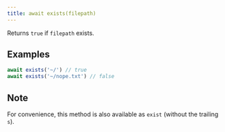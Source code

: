 ```yaml
---
title: await exists(filepath)
---
```


Returns `true` if `filepath` exists.

## Examples

```js
await exists('~/') // true
await exists('~/nope.txt') // false
```

## Note

For convenience, this method is also available as `exist` (without the trailing
`s`).
